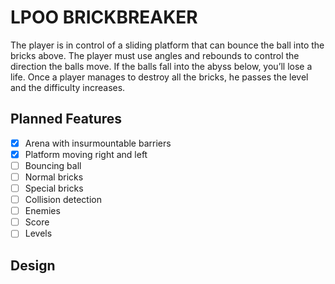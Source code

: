 # LPOO BRICKBREAKER

The player is in control of a sliding platform that can bounce the ball into the bricks above. The player must use angles and rebounds to control the direction the balls move. If the balls fall into the abyss below, you’ll lose a life. Once a player manages to destroy all the bricks, he passes the level and the difficulty increases.

## Planned Features
- [x] Arena with insurmountable barriers
- [x] Platform moving right and left
- [ ] Bouncing ball 
- [ ] Normal bricks
- [ ] Special bricks
- [ ] Collision detection
- [ ] Enemies
- [ ] Score
- [ ] Levels

## Design 

